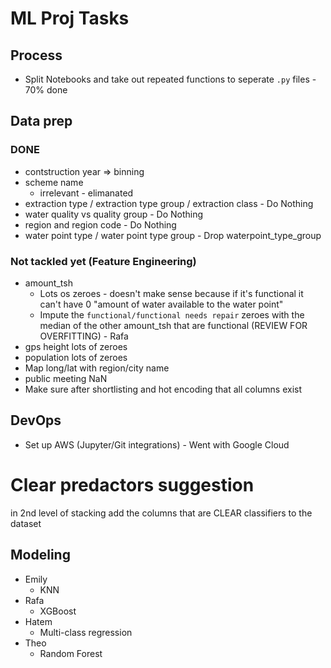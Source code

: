 # ML Proj Tasks

## Process

 - Split Notebooks and take out repeated functions to seperate `.py` files - 70% done

## Data prep

### DONE

- contstruction year => binning
- scheme name
  - irrelevant - elimanated
- extraction type / extraction type group / extraction class - Do Nothing
- water quality vs quality group - Do Nothing
- region and region code - Do Nothing
- water point type / water point type group - Drop waterpoint_type_group

### Not tackled yet (Feature Engineering)
- amount_tsh
  - Lots os zeroes - doesn't make sense because if it's functional it can't have 0 "amount of water available to the water point"
  - Impute the `functional/functional needs repair` zeroes with the median of the other amount_tsh that are functional (REVIEW FOR OVERFITTING) - Rafa
- gps height lots of zeroes
- population lots of zeroes
- Map long/lat with region/city name
- public meeting NaN
- Make sure after shortlisting and hot encoding that all columns exist

## DevOps

- Set up AWS (Jupyter/Git integrations) - Went with Google Cloud

# Clear predactors suggestion

in 2nd level of stacking add the columns that are CLEAR classifiers to the dataset


## Modeling

  - Emily
    - KNN
  - Rafa
    - XGBoost
  - Hatem
    - Multi-class regression
  - Theo
    - Random Forest
